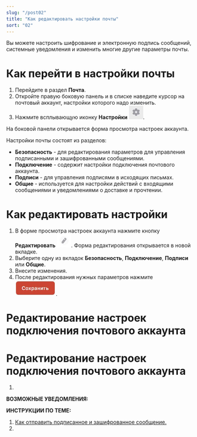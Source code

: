 ```yaml
---
slug: "/post02"
title: "Как редактировать настройки почты"
sort: "02"
---
```


Вы можете настроить шифрование и электронную подпись сообщений, системные уведомления и изменить многие другие параметры почты.

# Как перейти в настройки почты

1. Перейдите в раздел **Почта**.
2. Откройте правую боковую панель и в списке наведите курсор на почтовый аккаунт, настройки которого надо изменить.  
3. Нажмите всплывающую иконку **Настройки** ![settings-button.jpg](./images/settings-button.jpg "Настройки").

На боковой панели открывается форма просмотра настроек аккаунта.  

Настройки почты состоят из разделов:
- **Безопасность** - для редактирования параметров для управления подписанными и зашифрованными сообщениями.
- **Подключение** - содержит настройки подключения почтового аккаунта.
- **Подписи** - для управления подписями в исходящих письмах.
- **Общие** - используется для настройки действий с входящими сообщениями и уведомлениями о доставке и прочтении.

# Как редактировать настройки  

1. В форме просмотра настроек аккаунта нажмите кнопку **Редактировать** ![edit-button.jpg](./images/edit-button.jpg "Редактировать").
    Форма редактирования открывается в новой вкладке.
2. Выберите одну из вкладок **Безопасность**, **Подключение**, **Подписи** или **Общие**.
3. Внесите изменения.
4. После редактирования нужных параметров нажмите ![save-button.jpg](./images/save-button.jpg "Сохранить"). 


# Редактирование настроек подключения почтового аккаунта

# Редактирование настроек подключения почтового аккаунта

1. 

**ВОЗМОЖНЫЕ УВЕДОМЛЕНИЯ:**   


**ИНСТРУКЦИИ ПО ТЕМЕ:**  
1. [Как отправить подписанное и зашифрованное сообщение.](https://docs.cryptoarm.ru/06-v3.1-Beta/003-mail/select-account)  
2. 